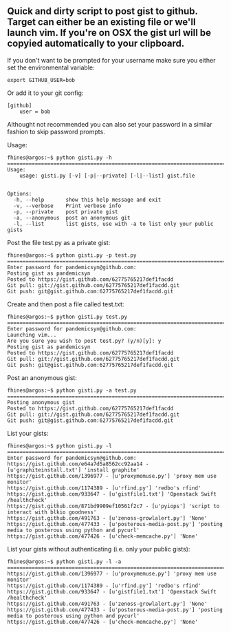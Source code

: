 ## Quick and dirty script to post gist to github. Target can either be an existing file or we'll launch vim. If you're on OSX the gist url will be copyied automatically to your clipboard.

If you don't want to be prompted for your username make sure you either set the environmental variable:

    export GITHUB_USER=bob

Or add it to your git config:

    [github]
        user = bob

Althought not recommended you can also set your password in a similar fashion to skip password prompts.

Usage:

    fhines@argos:~$ python gisti.py -h
    ===============================================================================
    Usage: 
        usage: gisti.py [-v] [-p|--private] [-l|--list] gist.file
        

    Options:
      -h, --help       show this help message and exit
      -v, --verbose    Print verbose info
      -p, --private    post private gist
      -a, --anonymous  post an anonymous git
      -l, --list       list gists, use with -a to list only your public gists

Post the file test.py as a private gist:

    fhines@argos:~$ python gisti.py -p test.py 
    ===============================================================================
    Enter password for pandemicsyn@github.com: 
    Posting gist as pandemicsyn
    Posted to https://gist.github.com/62775765217def1facdd
    Git pull: git://gist.github.com/62775765217def1facdd.git
    Git push: git@gist.github.com:62775765217def1facdd.git

Create and then post a file called test.txt:

    fhines@argos:~$ python gisti.py test.py 
    ===============================================================================
    Enter password for pandemicsyn@github.com: 
    Launching vim...
    Are you sure you wish to post test.py? (y/n)[y]: y
    Posting gist as pandemicsyn
    Posted to https://gist.github.com/62775765217def1facdd
    Git pull: git://gist.github.com/62775765217def1facdd.git
    Git push: git@gist.github.com:62775765217def1facdd.git

Post an anonymous gist:

    fhines@argos:~$ python gisti.py -a test.py 
    ===============================================================================
    Posting anonymous gist
    Posted to https://gist.github.com/62775765217def1facdd
    Git pull: git://gist.github.com/62775765217def1facdd.git
    Git push: git@gist.github.com:62775765217def1facdd.git

List your gists:

    fhines@argos:~$ python gisti.py -l
    ===============================================================================
    Enter password for pandemicsyn@github.com: 
    https://gist.github.com/e64a7d5a8562cc92aa14 - [u'graphiteinstall.txt'] 'install graphite'
    https://gist.github.com/1396977 - [u'proxymemuse.py'] 'proxy mem use monitor'
    https://gist.github.com/1174389 - [u'rfind.py'] 'redbo's rfind'
    https://gist.github.com/933647 - [u'gistfile1.txt'] 'Openstack Swift /healthcheck'
    https://gist.github.com/871bd9909ef10561f2c7 - [u'pyiops'] 'script to interact with blkio goodness'
    https://gist.github.com/491763 - [u'zenoss-growlalert.py'] 'None'
    https://gist.github.com/477433 - [u'posterous-media-post.py'] 'posting media to posterous using python and pycurl'
    https://gist.github.com/477426 - [u'check-memcache.py'] 'None'

List your gists without authenticating (i.e. only your public gists):

    fhines@argos:~$ python gisti.py -l -a
    ===============================================================================
    https://gist.github.com/1396977 - [u'proxymemuse.py'] 'proxy mem use monitor'
    https://gist.github.com/1174389 - [u'rfind.py'] 'redbo's rfind'
    https://gist.github.com/933647 - [u'gistfile1.txt'] 'Openstack Swift /healthcheck'
    https://gist.github.com/491763 - [u'zenoss-growlalert.py'] 'None'
    https://gist.github.com/477433 - [u'posterous-media-post.py'] 'posting media to posterous using python and pycurl'
    https://gist.github.com/477426 - [u'check-memcache.py'] 'None'

